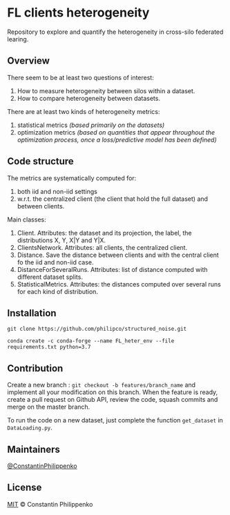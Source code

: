 # FL clients heterogeneity

Repository to explore and quantify the heterogeneity in cross-silo federated learing.


## Overview

There seem to be at least two questions of interest:

1. How to measure heterogeneity between silos within a dataset.
2. How to compare heterogeneity between datasets.

There are at least two kinds of heterogeneity metrics: 
1. statistical metrics *(based primarily on the datasets)*
2. optimization metrics *(based on quantities that appear throughout the optimization process, once a loss/predictive model has been defined)*

## Code structure

The metrics are systematically computed for:
1. both iid and non-iid settings
2. w.r.t. the centralized client (the client that hold the full dataset) and between clients.

Main classes:

1. Client. Attributes: the dataset and its projection, the label, the distributions X, Y, X|Y and Y|X.
2. ClientsNetwork. Attributes: all clients, the centralized client.
3. Distance. Save the distance between clients and with the central client fo the iid and non-iid case.
4. DistanceForSeveralRuns. Attributes: list of distance computed with different dataset splits.
5. StatisticalMetrics. Attributes: the distances computed over several runs for each kind of distribution.

## Installation

``git clone https://github.com/philipco/structured_noise.git``

``conda create -c conda-forge --name FL_heter_env --file requirements.txt python=3.7``



## Contribution

Create a new branch : ``git checkout -b features/branch_name`` and implement all your modification on this branch. 
When the feature is ready, create a pull request on Github API, review the code, squash commits and merge on the master branch.

To run the code on a new dataset, just complete the function ``get_dataset`` in ``DataLoading.py``.

## Maintainers

[@ConstantinPhilippenko](https://github.com/philipco)

## License

[MIT](LICENSE) © Constantin Philippenko